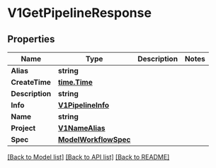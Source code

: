 # V1GetPipelineResponse

## Properties

Name | Type | Description | Notes
------------ | ------------- | ------------- | -------------
**Alias** | **string** |  | 
**CreateTime** | [**time.Time**](time.Time.md) |  | 
**Description** | **string** |  | 
**Info** | [**V1PipelineInfo**](V1PipelineInfo.md) |  | 
**Name** | **string** |  | 
**Project** | [**V1NameAlias**](V1NameAlias.md) |  | 
**Spec** | [**ModelWorkflowSpec**](ModelWorkflowSpec.md) |  | 

[[Back to Model list]](../README.md#documentation-for-models) [[Back to API list]](../README.md#documentation-for-api-endpoints) [[Back to README]](../README.md)


